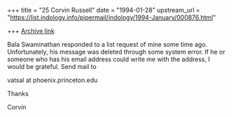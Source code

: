 +++
title = "25 Corvin Russell"
date = "1994-01-28"
upstream_url = "https://list.indology.info/pipermail/indology/1994-January/000876.html"

+++
[Archive link](https://list.indology.info/pipermail/indology/1994-January/000876.html)

Bala Swaminathan responded to a list request of mine some time ago.
Unfortunately, his message was deleted through some system error.  If
he or someone who has his email address could write me with the
address, I would be grateful.  Send mail to

vatsal at phoenix.princeton.edu



Thanks


Corvin





